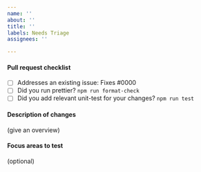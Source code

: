 ```yaml
---
name: ''
about: ''
title: ''
labels: Needs Triage
assignees: ''

---
```



#### Pull request checklist

- [ ] Addresses an existing issue: Fixes #0000
- [ ] Did you run prettier? `npm run format-check`
- [ ] Did you add relevant unit-test for your changes? `npm run test`

#### Description of changes

(give an overview)

#### Focus areas to test

(optional)
